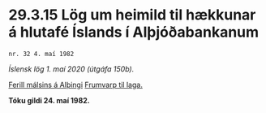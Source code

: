 # 29.3.15 Lög um heimild til hækkunar á hlutafé Íslands í Alþjóðabankanum

`nr. 32 4. maí 1982`

_Íslensk lög 1. maí 2020 (útgáfa 150b)._

[Ferill málsins á Alþingi](https://www.althingi.is/thingstorf/thingmalalistar-eftir-thingum/ferill/?ltg=104&mnr=262)
[Frumvarp til laga.](https://www.althingi.is/altext/104/s/pdf/0557.pdf)

**Tóku gildi 24. maí 1982.**

